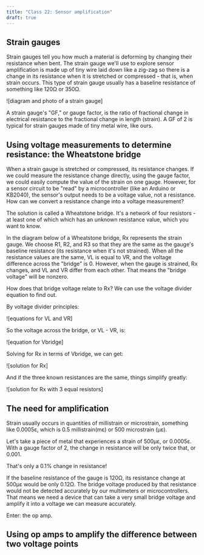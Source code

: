 ```yaml
---
title: "Class 22: Sensor amplification"
draft: true
---
```


## Strain gauges

Strain gauges tell you how much a material is deforming by changing their resistance when bent. The strain gauge we'll use to explore sensor amplification is made up of tiny wire laid down like a zig-zag so there is a change in its resistance when it is stretched or compressed - that is, when strain occurs. This type of strain gauge usually has a baseline resistance of something like 120Ω or 350Ω.

![diagram and photo of a strain gauge]

A strain gauge's "GF," or gauge factor, is the ratio of fractional change in electrical resistance to the fractional change in length (strain). A GF of 2 is typical for strain gauges made of tiny metal wire, like ours.

## Using voltage measurements to determine resistance: the Wheatstone bridge

When a strain gauge is stretched or compressed, its resistance changes. If we could measure the resistance change directly, using the gauge factor, we could easily compute the value of the strain on one gauge.  However, for a sensor circuit to be "read" by a microcontroller (like an Arduino or KB2040), the sensor's output needs to be a voltage value, not a resistance. How can we convert a resistance change into a voltage measurement?

The solution is called a Wheatstone bridge. It's a network of four resistors - at least one of which which has an unknown resistance value, which you want to know.

In the diagram below of a Wheatstone bridge, Rx represents the strain gauge. We choose R1, R2, and R3 so that they are the same as the gauge's baseline resistance (its resistance when it's not strained). When all the resistance values are the same, VL is equal to VR, and the voltage difference across the "bridge" is 0. However, when the gauge is strained, Rx changes, and VL and VR differ from each other. That means the "bridge voltage" will be nonzero. 

How does that bridge voltage relate to Rx? We can use the voltage divider equation to find out.

By voltage divider principles:

![equations for VL and VR]

So the voltage across the bridge, or VL - VR, is:

![equation for Vbridge]

Solving for Rx in terms of Vbridge, we can get:

![solution for Rx]

And if the three known resistances are the same, things simplify greatly:

![solution for Rx with 3 equal resistors]

## The need for amplification

Strain usually occurs in quantities of millistrain or microstrain, something like 0.0005ε, which is 0.5 millistrain(mε) or 500 microstrain (µε).

Let's take a piece of metal that experiences a strain of 500µε, or 0.0005ε. With a gauge factor of 2, the change in resistance will be only twice that, or 0.001. 

That's only a 0.1% change in resistance!  

If the baseline resistance of the gauge is 120Ω, its resistance change at 500µε would be only 0.12Ω. The bridge voltage produced by that resistance would not be detected accurately by our multimeters or microcontrollers.  That means we need a device that can take a very small bridge voltage and amplify it into a voltage we can measure accurately.

Enter: the op amp.

## Using op amps to amplify the difference between two voltage points

